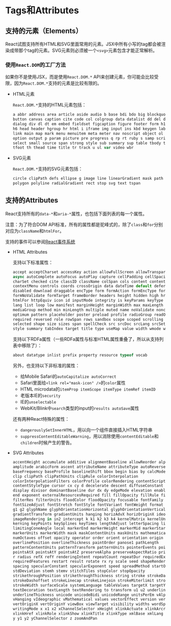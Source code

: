 # Tags和Attributes

## 支持的元素（Elements）

React试图支持所有HTML和SVG里面常用的元素。JSX中所有小写的tag都会被渲染成带那个tag的元素。SVG元素则必须被一个`<svg>`元素包含才能正常解析。

### 使用`React.DOM`的工厂方法

如果你不是使用JSX，而是使用`React.DOM.*` API来创建元素，你可能会比较受限，因为`React.DOM.*`支持的元素是比较有限的。

- HTML元素

    `React.DOM.*`支持的HTML元素包括：

    ```js
    a abbr address area article aside audio b base bdi bdo big blockquote body br
    button canvas caption cite code col colgroup data datalist dd del details dfn
    dialog div dl dt em embed fieldset figcaption figure footer form h1 h2 h3 h4 h5
    h6 head header hgroup hr html i iframe img input ins kbd keygen label legend li
    link main map mark menu menuitem meta meter nav noscript object ol optgroup
    option output p param picture pre progress q rp rt ruby s samp script section
    select small source span strong style sub summary sup table tbody td textarea
    tfoot th thead time title tr track u ul var video wbr
    ```

- SVG元素

    `React.DOM.*`支持的SVG元素包括：

    ```js
    circle clipPath defs ellipse g image line linearGradient mask path pattern
    polygon polyline radialGradient rect stop svg text tspan
    ```

## 支持的Attributes

React支持所有的`data-*`和`aria-*`属性，也包括下面列表的每一个属性。

注意：为了符合DOM API标准，所有的属性都是驼峰式的，除了`class`和`for`分别对应为`className`和`htmlFor`。

支持的事件可以参阅[React事件系统](/react/event-system.md)

- HTML Attributes

    支持以下标准属性：

    ```js
    accept acceptCharset accessKey action allowFullScreen allowTransparency alt
    async autoComplete autoFocus autoPlay capture cellPadding cellSpacing challenge
    charSet checked cite classID className colSpan cols content contentEditable
    contextMenu controls coords crossOrigin data dateTime default defer dir
    disabled download draggable encType form formAction formEncType formMethod
    formNoValidate formTarget frameBorder headers height hidden high href hrefLang
    htmlFor httpEquiv icon id inputMode integrity is keyParams keyType kind label
    lang list loop low manifest marginHeight marginWidth max maxLength media
    mediaGroup method min minLength multiple muted name noValidate nonce open
    optimum pattern placeholder poster preload profile radioGroup readOnly rel
    required reversed role rowSpan rows sandbox scope scoped scrolling seamless
    selected shape size sizes span spellCheck src srcDoc srcLang srcSet start step
    style summary tabIndex target title type useMap value width wmode wrap
    ```

    支持以下RDFa属性（一些RDFa属性与标准HTML属性重叠了，所以从支持列表中移除了）：

    ```js
    about datatype inlist prefix property resource typeof vocab
    ```

    另外，也支持以下非标准的属性：

    - 给Mobile Safari的`autoCapitalize autoCorrect`
    - Safari里面给`<link rel="mask-icon" />`的`color`属性
    - HTML microdata的`itemProp itemScope itemType itemRef itemID`
    - 老版本IE的`security`
    - IE的`unselectable`
    - WebKit/Blink中`search`类型的input的`results autoSave`属性

    还有两种React特殊的属性：

    - `dangerouslySetInnerHTML`，用以向一个组件直接插入HTML字符串
    - `suppressContentEditableWarning`，用以消除使用`contentEditable`和`children`时候产生的警告。

- SVG Attributes

    ```js
    accentHeight accumulate additive alignmentBaseline allowReorder alphabetic
    amplitude arabicForm ascent attributeName attributeType autoReverse azimuth
    baseFrequency baseProfile baselineShift bbox begin bias by calcMode capHeight
    clip clipPath clipPathUnits clipRule colorInterpolation
    colorInterpolationFilters colorProfile colorRendering contentScriptType
    contentStyleType cursor cx cy d decelerate descent diffuseConstant direction
    display divisor dominantBaseline dur dx dy edgeMode elevation enableBackground
    end exponent externalResourcesRequired fill fillOpacity fillRule filter
    filterRes filterUnits floodColor floodOpacity focusable fontFamily fontSize
    fontSizeAdjust fontStretch fontStyle fontVariant fontWeight format from fx fy
    g1 g2 glyphName glyphOrientationHorizontal glyphOrientationVertical glyphRef
    gradientTransform gradientUnits hanging horizAdvX horizOriginX ideographic
    imageRendering in in2 intercept k k1 k2 k3 k4 kernelMatrix kernelUnitLength
    kerning keyPoints keySplines keyTimes lengthAdjust letterSpacing lightingColor
    limitingConeAngle local markerEnd markerHeight markerMid markerStart
    markerUnits markerWidth mask maskContentUnits maskUnits mathematical mode
    numOctaves offset opacity operator order orient orientation origin overflow
    overlinePosition overlineThickness paintOrder panose1 pathLength
    patternContentUnits patternTransform patternUnits pointerEvents points
    pointsAtX pointsAtY pointsAtZ preserveAlpha preserveAspectRatio primitiveUnits
    r radius refX refY renderingIntent repeatCount repeatDur requiredExtensions
    requiredFeatures restart result rotate rx ry scale seed shapeRendering slope
    spacing specularConstant specularExponent speed spreadMethod startOffset
    stdDeviation stemh stemv stitchTiles stopColor stopOpacity
    strikethroughPosition strikethroughThickness string stroke strokeDasharray
    strokeDashoffset strokeLinecap strokeLinejoin strokeMiterlimit strokeOpacity
    strokeWidth surfaceScale systemLanguage tableValues targetX targetY textAnchor
    textDecoration textLength textRendering to transform u1 u2 underlinePosition
    underlineThickness unicode unicodeBidi unicodeRange unitsPerEm vAlphabetic
    vHanging vIdeographic vMathematical values vectorEffect version vertAdvY
    vertOriginX vertOriginY viewBox viewTarget visibility widths wordSpacing
    writingMode x x1 x2 xChannelSelector xHeight xlinkActuate xlinkArcrole
    xlinkHref xlinkRole xlinkShow xlinkTitle xlinkType xmlBase xmlLang xmlSpace
    y y1 y2 yChannelSelector z zoomAndPan
    ```

